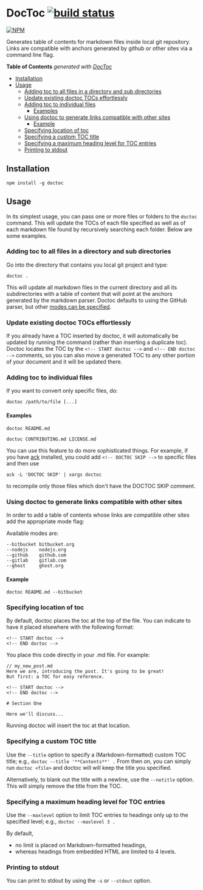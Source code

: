 # DocToc [![build status](https://secure.travis-ci.org/thlorenz/doctoc.svg)](http://travis-ci.org/thlorenz/doctoc)

[![NPM](https://nodei.co/npm/doctoc.png?downloads=true&stars=true)](https://nodei.co/npm/doctoc/)

Generates table of contents for markdown files inside local git repository. Links are compatible with anchors generated
by github or other sites via a command line flag.

<!-- START doctoc generated TOC please keep comment here to allow auto update -->
<!-- DON'T EDIT THIS SECTION, INSTEAD RE-RUN doctoc TO UPDATE -->
**Table of Contents**  *generated with [DocToc](https://github.com/thlorenz/doctoc)*

- [Installation](#installation)
- [Usage](#usage)
  - [Adding toc to all files in a directory and sub directories](#adding-toc-to-all-files-in-a-directory-and-sub-directories)
  - [Update existing doctoc TOCs effortlessly](#update-existing-doctoc-tocs-effortlessly)
  - [Adding toc to individual files](#adding-toc-to-individual-files)
    - [Examples](#examples)
  - [Using doctoc to generate links compatible with other sites](#using-doctoc-to-generate-links-compatible-with-other-sites)
    - [Example](#example)
  - [Specifying location of toc](#specifying-location-of-toc)
  - [Specifying a custom TOC title](#specifying-a-custom-toc-title)
  - [Specifying a maximum heading level for TOC entries](#specifying-a-maximum-heading-level-for-toc-entries)
  - [Printing to stdout](#printing-to-stdout)

<!-- END doctoc generated TOC please keep comment here to allow auto update -->


## Installation

    npm install -g doctoc

## Usage

In its simplest usage, you can pass one or more files or folders to the
`doctoc` command. This will update the TOCs of each file specified as well as of
each markdown file found by recursively searching each folder. Below are some
examples.

### Adding toc to all files in a directory and sub directories

Go into the directory that contains you local git project and type:
    
    doctoc .

This will update all markdown files in the current directory and all its
subdirectories with a table of content that will point at the anchors generated
by the markdown parser. Doctoc defaults to using the GitHub parser, but other
[modes can be
specified](#using-doctoc-to-generate-links-compatible-with-other-sites).


### Update existing doctoc TOCs effortlessly

If you already have a TOC inserted by doctoc, it will automatically be updated by running the command (rather than inserting a duplicate toc). Doctoc locates the TOC by the `<!-- START doctoc -->` and `<!-- END doctoc -->` comments, so you can also move a generated TOC to any other portion of your document and it will be updated there.

### Adding toc to individual files

If you want to convert only specific files, do:

    doctoc /path/to/file [...]

#### Examples

    doctoc README.md

    doctoc CONTRIBUTING.md LICENSE.md

You can use this feature to do more sophisticated things. For example, if you
have [ack][ack] installed, you could add `<!-- DOCTOC SKIP -->` to specific
files and then use

    ack -L 'DOCTOC SKIP' | xargs doctoc

to recompile only those files which don't have the DOCTOC SKIP comment.

### Using doctoc to generate links compatible with other sites

In order to add a table of contents whose links are compatible other sites add the appropriate mode flag:

Available modes are:

```
--bitbucket bitbucket.org
--nodejs    nodejs.org
--github    github.com
--gitlab    gitlab.com
--ghost     ghost.org
```

#### Example

    doctoc README.md --bitbucket

### Specifying location of toc

By default, doctoc places the toc at the top of the file. You can indicate to have it placed elsewhere with the following format:

```
<!-- START doctoc -->
<!-- END doctoc -->
```

You place this code directly in your .md file. For example:

```
// my_new_post.md
Here we are, introducing the post. It's going to be great!
But first: a TOC for easy reference.

<!-- START doctoc -->
<!-- END doctoc -->

# Section One

Here we'll discuss...

```

Running doctoc will insert the toc at that location.

### Specifying a custom TOC title

Use the `--title` option to specify a (Markdown-formatted) custom TOC title; e.g., `doctoc --title '**Contents**' .` From then on, you can simply run `doctoc <file>` and doctoc will will keep the title you specified.

Alternatively, to blank out the title with a newline, use the `--notitle` option. This will simply remove the title from the TOC.

### Specifying a maximum heading level for TOC entries

Use the `--maxlevel` option to limit TOC entries to headings only up to the specified level; e.g., `doctoc --maxlevel 3 .`

By default,

- no limit is placed on Markdown-formatted headings,
- whereas headings from embedded HTML are limited to 4 levels.

### Printing to stdout

You can print to stdout by using the `-s` or `--stdout` option.

[ack]: http://beyondgrep.com/
